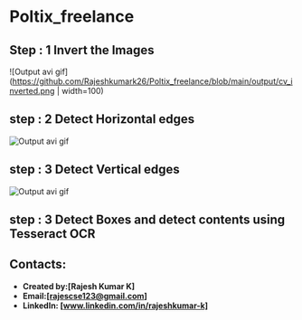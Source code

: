 # Poltix_freelance




## Step : 1 Invert the Images 
![Output avi gif](https://github.com/Rajeshkumark26/Poltix_freelance/blob/main/output/cv_inverted.png | width=100)

## step : 2 Detect Horizontal edges
![Output avi gif](https://github.com/Rajeshkumark26/Poltix_freelance/blob/main/output/img_vh.jpg)

## step : 3 Detect Vertical edges 
![Output avi gif](https://github.com/Rajeshkumark26/Poltix_freelance/blob/main/output/vertical.png)

## step : 3 Detect Boxes and detect contents using Tesseract OCR 



## Contacts:
* **Created by:[Rajesh Kumar K]**
* **Email:[rajescse123@gmail.com]**
* **LinkedIn: [www.linkedin.com/in/rajeshkumar-k]**
